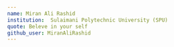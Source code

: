 ```yaml
---
name: Miran Ali Rashid
institution:  Sulaimani Polytechnic University (SPU) 
quote: Beleve in your self
github_user: MiranAliRashid
---
```

